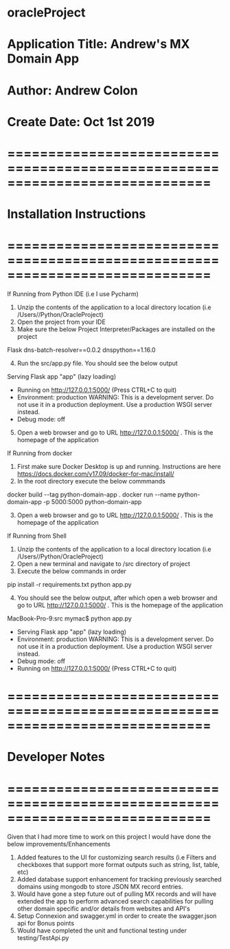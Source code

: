 # oracleProject
# Application Title: Andrew's MX Domain App
# Author: Andrew Colon
# Create Date: Oct 1st 2019

# =============================================================================
# Installation Instructions
# =============================================================================

If Running from Python IDE (i.e I use Pycharm)

1) Unzip the contents of the application to a local directory location (i.e /Users/<YourMacUserName>/Python/OracleProject)
2) Open the project from your IDE
3) Make sure the below Project Interpreter/Packages are installed on the project

Flask
dns-batch-resolver==0.0.2
dnspython==1.16.0

4) Run the src/app.py file. You should see the below output

Serving Flask app "app" (lazy loading)
 * Running on http://127.0.0.1:5000/ (Press CTRL+C to quit)
 * Environment: production
   WARNING: This is a development server. Do not use it in a production deployment.
   Use a production WSGI server instead.
 * Debug mode: off

5) Open a web browser and go to URL http://127.0.0.1:5000/ . This is the homepage of the application

If Running from docker

1) First make sure Docker Desktop is up and running. Instructions are here https://docs.docker.com/v17.09/docker-for-mac/install/
2) In the root directory execute the below commmands

docker build --tag python-domain-app .
docker run --name python-domain-app -p 5000:5000 python-domain-app

3) Open a web browser and go to URL http://127.0.0.1:5000/ . This is the homepage of the application

If Running from Shell

1) Unzip the contents of the application to a local directory location (i.e /Users/<YourMacUserName>/Python/OracleProject)
2) Open a new terminal and navigate to /src directory of project
3) Execute the below commands in order

pip install -r requirements.txt
python app.py

4) You should see the below output, after which open a web browser and go to URL http://127.0.0.1:5000/ . This is the homepage of the application

MacBook-Pro-9:src mymac$ python app.py
 * Serving Flask app "app" (lazy loading)
 * Environment: production
   WARNING: This is a development server. Do not use it in a production deployment.
   Use a production WSGI server instead.
 * Debug mode: off
 * Running on http://127.0.0.1:5000/ (Press CTRL+C to quit)


# =============================================================================
# Developer Notes
# =============================================================================

Given that I had more time to work on this project I would have done the below improvements/Enhancements

1) Added features to the UI for customizing search results (i.e Filters and checkboxes that support more format outputs such as string, list, table, etc)
2) Added database support enhancement for tracking previously searched domains using mongodb to store JSON MX record entries.
3) Would have gone a step future out of pulling MX records and will have extended the app to perform advanced search capabilities for pulling other domain specific and/or details from websites and API's
4) Setup Connexion and swagger.yml in order to create the swagger.json api for Bonus points
5) Would have completed the unit and functional testing under testing/TestApi.py
